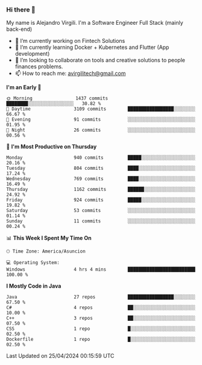 ### Hi there 👋

My name is Alejandro Virgili. I'm a Software Engineer Full Stack (mainly back-end)


- 🔭 I’m currently working on Fintech Solutions
- 🌱 I’m currently learning Docker + Kubernetes and Flutter (App development)
- 👯 I’m looking to collaborate on tools and creative solutions to people finances problems.
- 📫 How to reach me: avirgilitech@gmail.com
  
<!--START_SECTION:waka-->
**I'm an Early 🐤** 

```text
🌞 Morning                1437 commits        ████████░░░░░░░░░░░░░░░░░   30.82 % 
🌆 Daytime                3109 commits        █████████████████░░░░░░░░   66.67 % 
🌃 Evening                91 commits          ░░░░░░░░░░░░░░░░░░░░░░░░░   01.95 % 
🌙 Night                  26 commits          ░░░░░░░░░░░░░░░░░░░░░░░░░   00.56 % 
```
📅 **I'm Most Productive on Thursday** 

```text
Monday                   940 commits         █████░░░░░░░░░░░░░░░░░░░░   20.16 % 
Tuesday                  804 commits         ████░░░░░░░░░░░░░░░░░░░░░   17.24 % 
Wednesday                769 commits         ████░░░░░░░░░░░░░░░░░░░░░   16.49 % 
Thursday                 1162 commits        ██████░░░░░░░░░░░░░░░░░░░   24.92 % 
Friday                   924 commits         █████░░░░░░░░░░░░░░░░░░░░   19.82 % 
Saturday                 53 commits          ░░░░░░░░░░░░░░░░░░░░░░░░░   01.14 % 
Sunday                   11 commits          ░░░░░░░░░░░░░░░░░░░░░░░░░   00.24 % 
```


📊 **This Week I Spent My Time On** 

```text
🕑︎ Time Zone: America/Asuncion

💻 Operating System: 
Windows                  4 hrs 4 mins        █████████████████████████   100.00 % 
```

**I Mostly Code in Java** 

```text
Java                     27 repos            █████████████████░░░░░░░░   67.50 % 
C#                       4 repos             ██░░░░░░░░░░░░░░░░░░░░░░░   10.00 % 
C++                      3 repos             ██░░░░░░░░░░░░░░░░░░░░░░░   07.50 % 
CSS                      1 repo              █░░░░░░░░░░░░░░░░░░░░░░░░   02.50 % 
Dockerfile               1 repo              █░░░░░░░░░░░░░░░░░░░░░░░░   02.50 % 
```




 Last Updated on 25/04/2024 00:15:59 UTC
<!--END_SECTION:waka-->
